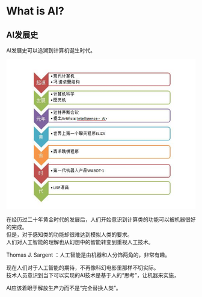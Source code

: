 # What is AI?

## AI发展史  

AI发展史可以追溯到计算机诞生时代。  

![](_pic/AI-Dev.jpeg)

在经历过二十年黄金时代的发展后，人们开始意识到计算类的功能可以被机器很好的完成。  
但是，对于感知类的功能却很难达到模拟人类的要求。  
人们对人工智能的理解也从幻想中的智能转变到重视人工技术。  

Thomas J. Sargent ：人工智能是由机器和人分饰两角的，非常有趣。  

现在人们对于人工智能的期待，不再像科幻电影里那样不切实际。  
技术人员意识到当下可以实现的AI技术是基于人的“思考”，让机器来实施，  

AI应该着眼于解放生产力而不是“完全替换人类”。  

